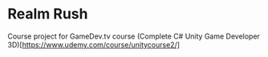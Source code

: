 # Realm Rush
Course project for GameDev.tv course (Complete C# Unity Game Developer 3D)[https://www.udemy.com/course/unitycourse2/]